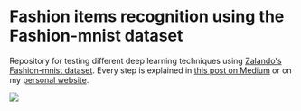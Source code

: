 # Fashion items recognition using the Fashion-mnist dataset

Repository for testing different deep learning techniques using [Zalando's Fashion-mnist dataset](https://github.com/zalandoresearch/fashion-mnist).
Every step is explained in [this post on Medium](link) or on my [personal website](link).

![](https://raw.githubusercontent.com/zalandoresearch/fashion-mnist/master/doc/img/fashion-mnist-sprite.png)
